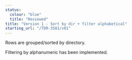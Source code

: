```yaml
---
status:
  colour: "blue"
  title: "Reviewed"
title: "Version 1 - Sort by dir + filter alphabetical"
starting_url: "/TDR-3581/v01"
---
```


Rows are grouped/sorted by directory. 

Filtering by alphanumeric has been implemented.
